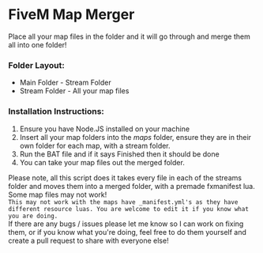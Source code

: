 # FiveM  Map Merger
Place all your map files in the folder and it will go through and merge them all into one folder! 

### Folder Layout:
- Main Folder - Stream Folder
- Stream Folder - All your map files

 ### Installation Instructions:
 1. Ensure you have Node.JS installed on your machine
 2. Insert all your map folders into the *maps* folder, ensure they are in their own folder for each map, with a stream folder.
3. Run the BAT file and if it says Finished then it should be done
4. You can take your map files out the merged folder.

Please note, all this script does it takes every file in each of the streams folder and moves them into a merged folder, with a premade fxmanifest lua. Some map files may not work!\
``This may not work with the maps have _manifest.yml's as they have different resource luas. You are welcome to edit it if you know what you are doing.``\
If there are any bugs / issues please let me know so I can work on fixing them, or if you know what you're doing, feel free to do them yourself and create a pull request to share with everyone else!

